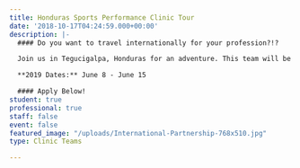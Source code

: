 ```yaml
---
title: Honduras Sports Performance Clinic Tour
date: '2018-10-17T04:24:59.000+00:00'
description: |-
  #### Do you want to travel internationally for your profession?!?

  Join us in Tegucigalpa, Honduras for an adventure. This team will be teaching at the National Autonomous University of Honduras (UNAH) and co-hosting a conference with the Honduran Olympic Committee. A variety of sports medicine, strength & conditioning, exercise science professionals and students are needed to fill out this team. Help connect with professionals and students, while communicating Christ’s love with others!

  **2019 Dates:** June 8 - June 15

  #### Apply Below!
student: true
professional: true
staff: false
event: false
featured_image: "/uploads/International-Partnership-768x510.jpg"
type: Clinic Teams

---
```

